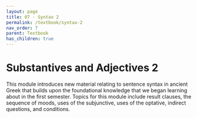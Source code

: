 ```yaml
---
layout: page
title: 07 - Syntax 2
permalink: /textbook/syntax-2
nav_order: 7
parent: Textbook
has_children: true
---
```


# Substantives and Adjectives 2

This module introduces new material relating to sentence syntax in ancient Greek that builds upon the foundational knowledge that we began learning about in the first semester. Topics for this module include result clauses, the sequence of moods, uses of the subjunctive, uses of the optative, indirect questions, and conditions.
